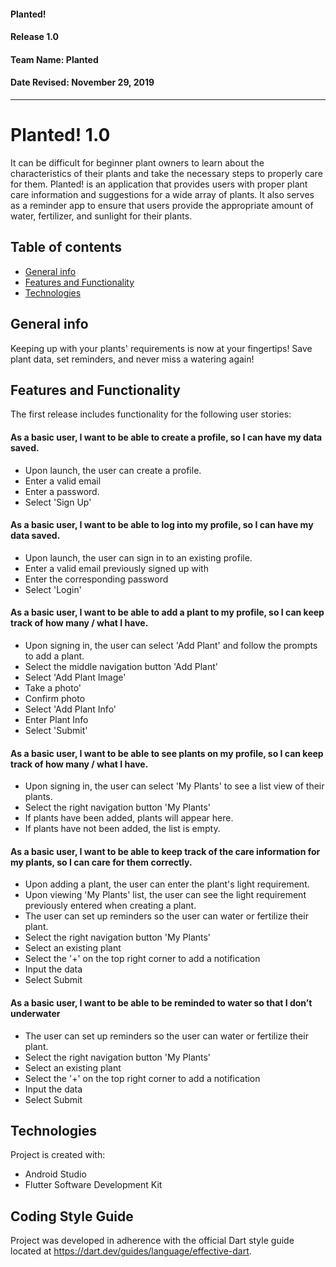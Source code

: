 #### Planted!
#### Release 1.0 
#### **Team Name: Planted**
#### **Date Revised: November 29, 2019**

------

# Planted! 1.0

It can be difficult for beginner plant owners to learn about the characteristics of their plants and take the necessary steps to properly care for them. Planted! is an application that provides users with proper plant care information and suggestions for a wide array of plants. It also serves as a reminder app to ensure that users provide the appropriate amount of water, fertilizer, and sunlight for their plants.

## Table of contents
* [General info](#general-info)
* [Features and Functionality](#features-and-functionality)
* [Technologies](#technologies)

## General info
Keeping up with your plants' requirements is now at your fingertips! Save plant data, set reminders, and never miss a watering again!

## Features and Functionality
The first release includes functionality for the following user stories: 

#### As a basic user, I want to be able to create a profile, so I can have my data saved.
- Upon launch, the user can create a profile.
- Enter a valid email
- Enter a password.
- Select 'Sign Up'

#### As a basic user, I want to be able to log into my profile, so I can have my data saved.
- Upon launch, the user can sign in to an existing profile.
- Enter a valid email previously signed up with
- Enter the corresponding password
- Select 'Login'

#### As a basic user, I want to be able to add a plant to my profile, so I can keep track of how many / what I have.
- Upon signing in, the user can select 'Add Plant' and follow the prompts to add a plant.
- Select the middle navigation button 'Add Plant'
- Select 'Add Plant Image'
- Take a photo' 
- Confirm photo
- Select 'Add Plant Info'
- Enter Plant Info
- Select 'Submit'

#### As a basic user, I want to be able to see plants on my profile, so I can keep track of how many / what I have.
- Upon signing in, the user can select 'My Plants' to see a list view of their plants.
- Select the right navigation button 'My Plants'
- If plants have been added, plants will appear here. 
- If plants have not been added, the list is empty.

#### As a basic user, I want to be able to keep track of the care information for my plants, so I can care for them correctly.
- Upon adding a plant, the user can enter the plant's light requirement.
- Upon viewing 'My Plants' list, the user can see the light requirement previously entered when creating a plant. 
- The user can set up reminders so the user can water or fertilize their plant.
- Select the right navigation button 'My Plants'
- Select an existing plant
- Select the '+' on the top right corner to add a notification
- Input the data
- Select Submit

#### As a basic user, I want to be able to be reminded to water so that I don’t underwater
- The user can set up reminders so the user can water or fertilize their plant.
- Select the right navigation button 'My Plants'
- Select an existing plant
- Select the '+' on the top right corner to add a notification
- Input the data
- Select Submit
	
## Technologies
Project is created with:
* Android Studio
* Flutter Software Development Kit

## Coding Style Guide
Project was developed in adherence with the official Dart style guide located at https://dart.dev/guides/language/effective-dart.
